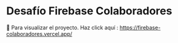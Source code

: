 # Desafío Firebase Colaboradores

📍 Para visualizar el proyecto.
Haz click aquí : https://firebase-colaboradores.vercel.app/